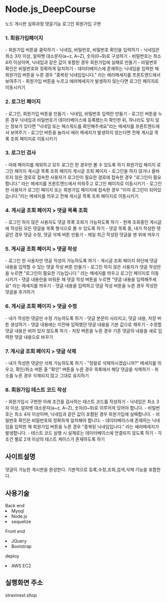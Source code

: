 # Node.js_DeepCourse
노드 게시판 심화과정 댓글기능 로그인 회원가입 구현
<h3>1. 회원가입페이지 </h3>    
 - 회원가입 버튼을 클릭하기   
 - 닉네임, 비밀번호, 비밀번호 확인을 입력하기     
 - 닉네임은 최소 3자 이상, 알파벳 대소문자(a~z, A~Z), 숫자(0~9)로 구성하기
 - 비밀번호는 최소 4자 이상이며, 닉네임과 같은 값이 포함된 경우 회원가입에 실패로 만들기
 - 비밀번호 확인은 비밀번호와 정확하게 일치하기
 - 데이터베이스에 존재하는 닉네임을 입력한 채 회원가입 버튼을 누른 경우 "중복된 닉네임입니다." 라는 에러메세지를 프론트엔드에서 보여주기
 - 회원가입 버튼을 누르고 에러메세지가 발생하지 않는다면 로그인 페이지로 이동시키기
 
<h3>2. 로그인 페이지    </h3> 
- 로그인, 회원가입 버튼을 만들기   
- 닉네임, 비밀번호 입력란 만들기
- 로그인 버튼을 누른 경우 닉네임과 비밀번호가 데이터베이스에 등록됐는지 확인한 뒤, 하나라도 맞지 않는 정보가 있다면 "닉네임 또는 패스워드를 확인해주세요"라는 메세지를 프론트엔드에서 보여주기
- 로그인 버튼을 눌러서 에러 메세지가 발생하지 않는다면 전체 게시글 목록 조회 페이지로 이동시키기

<h3>3. 로그인 검사    </h3>
- 아래 페이지를 제외하고 모두 로그인 한 경우만 볼 수 있도록 하기
회원가입 페이지
로그인 페이지
게시글 목록 조회 페이지
게시글 조회 페이지
- 로그인을 하지 않거나 올바르지 않은 경로로 접속한 사용자가 로그인이 필요한 경로에 접속한 경우 "로그인이 필요합니다." 라는 메세지를 프론트엔드에서 띄워주고 로그인 페이지로 이동시키기
- 로그인 한 사용자가 로그인 페이지 또는 회원가입 페이지에 접속한 경우 "이미 로그인이 되어있습니다."라는 메세지를 띄우고 전체 게시글 목록 조회 페이지로 이동시키기
 
<h3>4. 게시글 조회 페이지 > 댓글 목록 조회   </h3> 
- 로그인 하지 않은 사용자도 댓글 목록 조회가 가능하도록 하기    
- 현재 조회중인 게시글에 작성된 모든 댓글을 목록 형식으로 볼 수 있도록 하기    
- 댓글 목록 중, 내가 작성한 댓글인 경우 댓글 수정, 댓글 삭제 버튼 만들기
- 제일 최근 작성된 댓글을 맨 위에 띄우기

<h3>5. 게시글 조회 페이지 > 댓글 작성 </h3> 
- 로그인 한 사용자만 댓글 작성이 가능하도록 하기
- 게시글 조회 페이지 하단에 댓글 내용을 입력할 수 있는 댓글 작성 버튼 만들기
- 로그인 하지 않은 사용자가 댓글 작성란을 누르면 "로그인이 필요한 기능입니다." 라는 메세지를 띄우고 로그인 페이지로 이동시키기
- 댓글 내용란을 비워둔 채 댓글 작성 버튼을 누르면 "댓글 내용을 입력해주세요" 라는 메세지를 띄우기
- 댓글 내용을 입력하고 댓글 작성 버튼을 누른 경우 작성한 댓글을 추가하기

<h3>6. 게시글 조회 페이지 > 댓글 수정 </h3> 
- 내가 작성한 댓글만 수정 가능하도록 하기
- 댓글 본문이 사라지고, 댓글 내용, 저장 버튼 생성하기
- 댓글 내용에는 이전에 입력했던 댓글 내용을 기본 값으로 채우기
- 수정할 댓글 내용은 비어 있지 않도록 하기
- 저장 버튼을 누른 경우 기존 댓글의 내용을 새로 입력한 댓글 내용으로 바꾸기

<h3>7. 게시글 조회 페이지 > 댓글 삭제 </h3> 
- 내가 작성한 댓글만 삭제 가능하도록 하기
- "정말로 삭제하시겠습니까?" 메세지를 띄우고, 확인/취소 버튼 중 "확인" 버튼을 누른 경우 목록에서 해당 댓글을 삭제하기
- 취소를 누른 경우 삭제되지 않고 그대로 유지하기

<h3>8. 회원가입 테스트 코드 작성 </h3> 
- 회원가입시 구현한 아래 조건을 검사하는 테스트 코드를 작성하기
- 닉네임은 최소 3자 이상, 알파벳 대소문자(a~z, A~Z), 숫자(0~9)로 이루어져 있어야 합니다.
- 비밀번호는 최소 4자 이상이며, 닉네임과 같은 값이 포함된 경우 회원가입에 실패합니다.
- 비밀번호 확인은 비밀번호와 정확하게 일치해야 합니다.
- 데이터베이스에 존재하는 닉네임을 입력한 채 회원가입 버튼을 누른 경우 "중복된 닉네임입니다." 라는 에러메세지가 발생합니다.
- 테스트 코드 실행 시 실제로는 데이터베이스에 연결되지 않도록 하기
- 각 조건 별로 2개 이상의 테스트 케이스가 존재하도록 하기

<h2>사이트설명</h2>
댓글이 가능한 게시판을 완성한다. 기본적으로 등록,수정,조회,검색,삭제 기능을 포함한다.

<h2>사용기술</h2>
Back end
<li>Mysql
<li>Node.js
<li>sequelize

Front end
 <li>JQuery
 <li>Bootstrap

deploy
 <li>AWS EC2
   
   <h2>실행화면 주소</h2>
 stravinest.shop 
